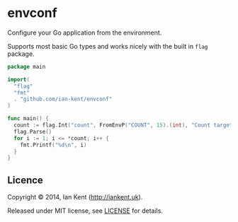 envconf
=======

Configure your Go application from the environment.

Supports most basic Go types and works nicely with the built in `flag` package.

```go
package main

import(
  "flag"
  "fmt"
  . "github.com/ian-kent/envconf"
)

func main() {
  count := flag.Int("count", FromEnvP("COUNT", 15).(int), "Count target")
  flag.Parse()
  for i := 1; i <= *count; i++ {
    fmt.Printf("%d\n", i)
  }
}
```

## Licence

Copyright ©‎ 2014, Ian Kent (http://iankent.uk).

Released under MIT license, see [LICENSE](LICENSE.md) for details.
